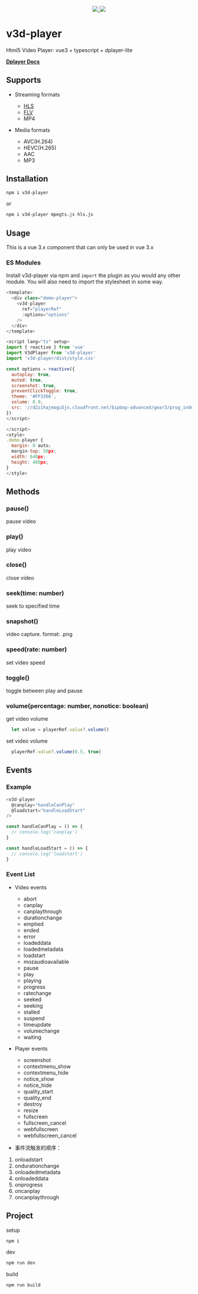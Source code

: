 <p align="center">
  <a href="https://www.npmjs.org/package/v3d-player">
    <img src="https://img.shields.io/npm/v/v3d-player.svg">
  </a>
  <a href="LICENSE">
    <img src="https://img.shields.io/badge/License-MIT-yellow.svg">
  </a>
</p>

# v3d-player
Html5 Video Player: vue3 + typescript + dplayer-lite

**[Dplayer Docs](https://dplayer.diygod.dev/)**

## Supports

- Streaming formats
  - [HLS](https://github.com/video-dev/hls.js)
  - [FLV](https://github.com/xqq/mpegts.js)
  - MP4

- Media formats
  - AVC(H.264)
  - HEVC(H.265)
  - AAC
  - MP3

## Installation

``` bash
npm i v3d-player
```

or

``` bash
npm i v3d-player mpegts.js hls.js
```

## Usage

This is a vue 3.x component that can only be used in vue 3.x

### ES Modules

Install v3d-player via npm and `import` the plugin as you would any other module.
You will also need to import the stylesheet in some way.

``` js
<template>
  <div class="demo-player">
    <v3d-player
      ref="playerRef"
      :options="options"
    />
  </div>
</template>

<script lang="ts" setup>
import { reactive } from 'vue'
import V3dPlayer from 'v3d-player'
import 'v3d-player/dist/style.css'

const options = reactive({
  autoplay: true,
  muted: true,
  screenshot: true,
  preventClickToggle: true,
  theme: '#FF3366',
  volume: 0.9,
  src: '//d2zihajmogu5jn.cloudfront.net/bipbop-advanced/gear3/prog_index.m3u8'
})
</script>

</script>
<style>
.demo-player {
  margin: 0 auto;
  margin-top: 50px;
  width: 640px;
  height: 480px;
}
</style>
```

## Methods

### pause()
  pause video

### play()
  play video

### close()
  close video

### seek(time: number)
  seek to specified time

### snapshot()
  video capture. format: .png

### speed(rate: number)
  set video speed

### toggle()
  toggle between play and pause

### volume(percentage: number, nonotice: boolean)

  get video volume

  ``` js
    let value = playerRef.value?.volume()
  ```

  set video volume

  ``` js
    playerRef.value?.volume(0.5, true)
  ```

## Events

### Example

``` js
<v3d-player
  @canplay="handleCanPlay"
  @loadstart="handleLoadStart"
/>

const handleCanPlay = () => {
  // console.log('canplay')
}

const handleLoadStart = () => {
  // console.log('loadstart')
}
```

### Event List

- Video events

  - abort
  - canplay
  - canplaythrough
  - durationchange
  - emptied
  - ended
  - error
  - loadeddata
  - loadedmetadata
  - loadstart
  - mozaudioavailable
  - pause
  - play
  - playing
  - progress
  - ratechange
  - seeked
  - seeking
  - stalled
  - suspend
  - timeupdate
  - volumechange
  - waiting

- Player events

  - screenshot
  - contextmenu_show
  - contextmenu_hide
  - notice_show
  - notice_hide
  - quality_start
  - quality_end
  - destroy
  - resize
  - fullscreen
  - fullscreen_cancel
  - webfullscreen
  - webfullscreen_cancel

- 事件流触发的顺序：

1. onloadstart
2. ondurationchange
3. onloadedmetadata
4. onloadeddata
5. onprogress
6. oncanplay
7. oncanplaythrough


## Project

setup

``` bash
npm i
```

dev

``` bash
npm run dev
```

build

``` bash
npm run build
```
